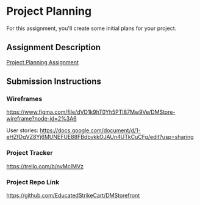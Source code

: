 # Project Planning
For this assignment, you'll create some initial plans for your project.

## Assignment Description
[Project Planning Assignment](https://education.launchcode.org/liftoff/modules/assignments/project-planning)

## Submission Instructions

### Wireframes

https://www.figma.com/file/dVD1k9hT0Yh5PTI87Mw9Ve/DMStore-wireframe?node-id=2%3A6

User stories:
https://docs.google.com/document/d/1-eHZfDgVZ8Yj6MUNEFUE88FBdbvkkOJAUn4UTkCuCFg/edit?usp=sharing

### Project Tracker

https://trello.com/b/nvMcIMVz

### Project Repo Link

https://github.com/EducatedStrikeCart/DMStorefront
